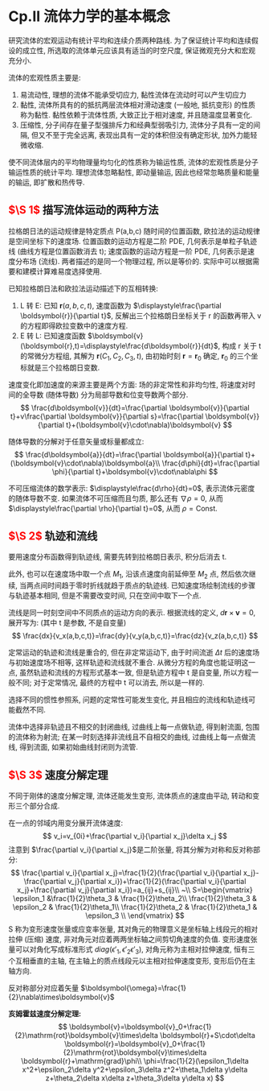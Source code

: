 # Cp.II 流体力学的基本概念

研究流体的宏观运动有统计平均和连续介质两种路线. 为了保证统计平均和连续假设的成立性, 所选取的流体单元应该具有适当的时空尺度, 保证微观充分大和宏观充分小.

流体的宏观性质主要是:
1. 易流动性, 理想的流体不能承受切应力, 黏性流体在流动时可以产生切应力
2. 黏性, 流体所具有的的抵抗两层流体相对滑动速度 (一般地, 抵抗变形) 的性质称为黏性. 黏性依赖于流体性质, 大致正比于相对速度, 并且随温度显著变化.
3. 压缩性, 分子间存在量子型强排斥力和经典型弱吸引力, 流体分子具有一定的间隔, 但又不至于完全远离, 表现出具有一定的体积但没有确定形状, 加外力能轻微收缩.

使不同流体层内的平均物理量均匀化的性质称为输运性质, 流体的宏观性质是分子输运性质的统计平均. 理想流体忽略黏性, 即动量输运, 因此也经常忽略质量和能量的输运, 即扩散和热传导.

## <font color='red'>$\S 1$  </font>描写流体运动的两种方法

拉格朗日法的运动规律是特定质点 P(a,b,c) 随时间的位置函数, 欧拉法的运动规律是空间坐标下的速度场. 位置函数的运动方程是二阶 PDE, 几何表示是单粒子轨迹线 (曲线方程是位置函数消去 t); 速度函数的运动方程是一阶 PDE, 几何表示是速度分布场 (流线).
两者描述的是同一个物理过程, 所以是等价的. 实际中可以根据需要和建模计算难易度选择使用.

已知拉格朗日法和欧拉法运动描述下的互相转换:
1. L 转 E: 已知 $\boldsymbol{r}(a,b,c,t)$, 速度函数为 $\displaystyle\frac{\partial \boldsymbol{r}}{\partial t}$, 反解出三个拉格朗日坐标关于 r 的函数再带入 v 的方程即得欧拉变数中的速度方程.
2. E 转 L: 已知速度函数 $\boldsymbol{v}(\boldsymbol{r},t)=\displaystyle\frac{d\boldsymbol{r}}{dt}$, 构成 r 关于 t 的常微分方程组, 其解为 $\boldsymbol{r}(C_1,C_2,C_3,t)$, 由初始时刻 $\boldsymbol{r}=\boldsymbol{r}_0$ 确定, $\boldsymbol{r}_0$ 的三个坐标就是三个拉格朗日变数.

速度变化即加速度的来源主要是两个方面: 场的非定常性和非均匀性, 将速度对时间的全导数 (随体导数) 分为局部导数和位变导数两个部分.
$$
\frac{d\boldsymbol{v}}{dt}=\frac{\partial \boldsymbol{v}}{\partial t}+v\frac{\partial \boldsymbol{v}}{\partial s}=\frac{\partial \boldsymbol{v}}{\partial t}+(\boldsymbol{v}\cdot\nabla)\boldsymbol{v}
$$

随体导数的分解对于任意矢量或标量都成立:
$$
\frac{d\boldsymbol{a}}{dt}=\frac{\partial \boldsymbol{a}}{\partial t}+(\boldsymbol{v}\cdot\nabla)\boldsymbol{a}\\
\frac{d\phi}{dt}=\frac{\partial \phi}{\partial t}+\boldsymbol{v}\cdot\nabla\phi
$$

不可压缩流体的数学表示: $\displaystyle\frac{d\rho}{dt}=0$, 表示流体元密度的随体导数不变. 如果流体不可压缩而且匀质, 那么还有 $\nabla\rho=0$, 从而 $\displaystyle\frac{\partial \rho}{\partial t}=0$, 从而 $\rho=\mathrm{Const}$.

## <font color='red'>$\S 2$  </font>轨迹和流线

要用速度分布函数得到轨迹线, 需要先转到拉格朗日表示, 积分后消去 t.

此外, 也可以在速度场中取一个点 $M_1$, 沿该点速度向前延伸至 $M_2$ 点, 然后依次继续, 当两点间时间趋于零时折线就趋于质点的轨迹线. 已知速度场绘制流线的步骤与轨迹基本相同, 但是不需要改变时间, 只在空间中取下一个点.

流线是同一时刻空间中不同质点的运动方向的表示. 根据流线的定义, $d\boldsymbol{r}\times\boldsymbol{v}=0$, 展开写为: (其中 t 是参数, 不是自变量)
$$
\frac{dx}{v_x(a,b,c,t)}=\frac{dy}{v_y(a,b,c,t)}=\frac{dz}{v_z(a,b,c,t)}
$$

定常运动的轨迹和流线是重合的, 但在非定常运动下, 由于时间流逝 $\Delta t$ 后的速度场与初始速度场不相等, 这样轨迹和流线就不重合.
从微分方程的角度也能证明这一点, 虽然轨迹和流线的方程形式基本一致, 但是轨迹方程中 t 是自变量, 所以方程一般不同; 对于定常情况, 最终的方程中 t 可以消去, 所以是一样的.

选择不同的惯性参照系, 问题的定常性可能发生变化, 并且相应的流线和轨迹线可能截然不同.

流体中选择非轨迹且不相交的封闭曲线, 过曲线上每一点做轨迹, 得到射流面, 包围的流体称为射流; 在某一时刻选择非流线且不自相交的曲线, 过曲线上每一点做流线, 得到流面, 如果初始曲线封闭则为流管.

## <font color='red'>$\S 3$  </font>速度分解定理

不同于刚体的速度分解定理, 流体还能发生变形, 流体质点的速度由平动, 转动和变形三个部分合成.

在一点的邻域内用变分展开流体速度:
$$
v_i=v_{0i}+\frac{\partial v_i}{\partial x_j}\delta x_j
$$
注意到 $\frac{\partial v_i}{\partial x_j}$是二阶张量, 将其分解为对称和反对称部分:
$$
\frac{\partial v_i}{\partial x_j}=\frac{1}{2}(\frac{\partial v_i}{\partial x_j}-\frac{\partial v_j}{\partial x_i})+\frac{1}{2}(\frac{\partial v_i}{\partial x_j}+\frac{\partial v_j}{\partial x_i})=a_{ij}+s_{ij}\\
~\\
S=\begin{vmatrix}
    \epsilon_1 &\frac{1}{2}\theta_3 & \frac{1}{2}\theta_2\\
    \frac{1}{2}\theta_3 & \epsilon_2 & \frac{1}{2}\theta_1\\
    \frac{1}{2}\theta_2 & \frac{1}{2}\theta_1 & \epsilon_3 \\
\end{vmatrix}
$$
S 称为变形速度张量或应变率张量, 其对角元的物理意义是坐标轴上线段元的相对拉伸 (压缩) 速度, 非对角元对应着两两坐标轴之间剪切角速度的负值.
变形速度张量可以对角化写成标准形式 $diag(\epsilon'_1,\epsilon'_2\epsilon'_3)$, 对角元称为主相对拉伸速度, 恒有三个互相垂直的主轴, 在主轴上的质点线段元以主相对拉伸速度变形, 变形后仍在主轴方向.

反对称部分对应着矢量 $\boldsymbol{\omega}=\frac{1}{2}\nabla\times\boldsymbol{v}$

**亥姆霍兹速度分解定理:**
$$
\boldsymbol{v}=\boldsymbol{v}_0+\frac{1}{2}\mathrm{rot}\boldsymbol{v}\times\delta \boldsymbol{r}+S\cdot\delta \boldsymbol{r}=\boldsymbol{v}_0+\frac{1}{2}\mathrm{rot}\boldsymbol{v}\times\delta \boldsymbol{r}+\mathrm{grad}\phi\\
\phi=\frac{1}{2}(\epsilon_1\delta x^2+\epsilon_2\delta y^2+\epsilon_3\delta z^2+\theta_1\delta y\delta z+\theta_2\delta x\delta z+\theta_3\delta y\delta x)
$$